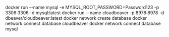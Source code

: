 docker run --name mysql -e MYSQL_ROOT_PASSWORD=Password123 -p 3306:3306 -d mysql:latest
docker run --name cloudbeaver  -p 8978:8978 -d dbeaver/cloudbeaver:latest
docker network create database
docker network connect database cloudbeaver
docker network connect database mysql
